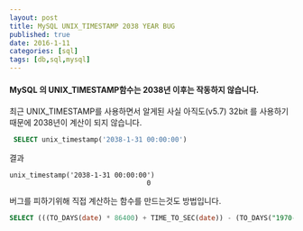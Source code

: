 ```yaml
---
layout: post
title: MySQL UNIX_TIMESTAMP 2038 YEAR BUG
published: true
date: 2016-1-11
categories: [sql]
tags: [db,sql,mysql]
---
```


#### MySQL 의 UNIX_TIMESTAMP함수는 2038년 이후는 작동하지 않습니다.

최근 UNIX_TIMESTAMP를 사용하면서 알게된 사실
아직도(v5.7) 32bit 를 사용하기 때문에 2038년이 계산이 되지 않습니다.

```sql
 SELECT unix_timestamp('2038-1-31 00:00:00')
```

결과
```
unix_timestamp('2038-1-31 00:00:00')
                                  0
```

버그를 피하기위해 직접 계산하는 함수를 만드는것도 방법입니다.
```sql
SELECT (((TO_DAYS(date) * 86400) + TIME_TO_SEC(date)) - (TO_DAYS("1970-01-01") * 86400)) AS timestamp
```
